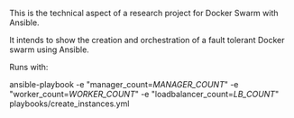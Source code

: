 This is the technical aspect of a research project for Docker Swarm with Ansible.

It intends to show the creation and orchestration of a fault tolerant Docker swarm using Ansible.

Runs with: 

ansible-playbook -e "manager_count=*MANAGER_COUNT*" -e "worker_count=*WORKER_COUNT*" -e "loadbalancer_count=*LB_COUNT*" playbooks/create_instances.yml
